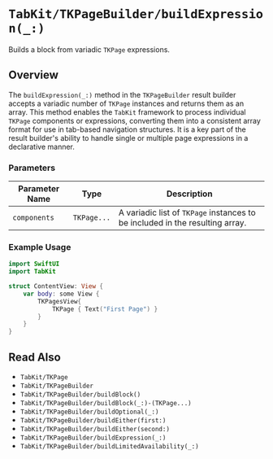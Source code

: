 # ``TabKit/TKPageBuilder/buildExpression(_:)``

Builds a block from variadic `TKPage` expressions.

## Overview

The `buildExpression(_:)` method in the `TKPageBuilder` result builder accepts a variadic number of ``TKPage`` instances and returns them as an array. This method enables the `TabKit` framework to process individual ``TKPage`` components or expressions, converting them into a consistent array format for use in tab-based navigation structures. It is a key part of the result builder's ability to handle single or multiple page expressions in a declarative manner.

### Parameters
| Parameter Name | Type | Description |
|----------------|------|-------------|
| `components` | `TKPage...` | A variadic list of ``TKPage`` instances to be included in the resulting array. |

### Example Usage
```swift
import SwiftUI
import TabKit

struct ContentView: View {
    var body: some View {
        TKPagesView{
            TKPage { Text("First Page") }
        }
    }
}
```

## Read Also
- ``TabKit/TKPage``
- ``TabKit/TKPageBuilder``
- ``TabKit/TKPageBuilder/buildBlock()``
- ``TabKit/TKPageBuilder/buildBlock(_:)-(TKPage...)``
- ``TabKit/TKPageBuilder/buildOptional(_:)``
- ``TabKit/TKPageBuilder/buildEither(first:)``
- ``TabKit/TKPageBuilder/buildEither(second:)``
- ``TabKit/TKPageBuilder/buildExpression(_:)``
- ``TabKit/TKPageBuilder/buildLimitedAvailability(_:)``
